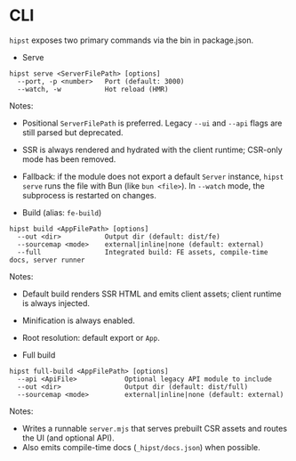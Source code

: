 # CLI

`hipst` exposes two primary commands via the bin in package.json.

- Serve

```text
hipst serve <ServerFilePath> [options]
  --port, -p <number>   Port (default: 3000)
  --watch, -w           Hot reload (HMR)
```

Notes:
- Positional `ServerFilePath` is preferred. Legacy `--ui` and `--api` flags are still parsed but deprecated.
- SSR is always rendered and hydrated with the client runtime; CSR-only mode has been removed.
- Fallback: if the module does not export a default `Server` instance, `hipst serve` runs the file with Bun (like `bun <file>`). In `--watch` mode, the subprocess is restarted on changes.

- Build (alias: `fe-build`)

```text
hipst build <AppFilePath> [options]
  --out <dir>           Output dir (default: dist/fe)
  --sourcemap <mode>    external|inline|none (default: external)
  --full                Integrated build: FE assets, compile-time docs, server runner
```

Notes:
- Default build renders SSR HTML and emits client assets; client runtime is always injected.
- Minification is always enabled.
- Root resolution: default export or `App`.

- Full build

```text
hipst full-build <AppFilePath> [options]
  --api <ApiFile>            Optional legacy API module to include
  --out <dir>                Output dir (default: dist/full)
  --sourcemap <mode>         external|inline|none (default: external)
```

Notes:
- Writes a runnable `server.mjs` that serves prebuilt CSR assets and routes the UI (and optional API).
- Also emits compile-time docs (`_hipst/docs.json`) when possible.
